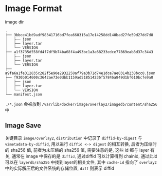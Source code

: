 # Image Format

image dir

```
.
├── 3bbce41bd9adf98341716bd7fea660315a17e14258dd140bad27fe59d27dd7d8
│   ├── json
│   ├── layer.tar
│   └── VERSION
├── a1f3735d558fd4f7df9b74ba68f4a493bc1a3a68233edce77869eab8d37c3443
│   ├── json
│   ├── layer.tar
│   └── VERSION
├── a9fa6a1fe312035c282f5e90e2932250af79a3b71d74e1dce7ae0314b238bcc0.json
├── f930b014600c3642ae73e0dbb1159ad518514236f57846a849d1bf610bcfe9a0
│   ├── json
│   ├── layer.tar
│   └── VERSION
└── manifest.json
```

`./*.json` 会被放到 `/var/lib/docker/image/overlay2/imagedb/content/sha256` 中

[^1]: [moby_image_spec](https://github.com/moby/moby/blob/master/image/spec/v1.md)
[^2]: [opencontainer_image_spec](https://github.com/opencontainers/image-spec/blob/main/spec.md)

## Image Save

关键目录 `image/overlay2`, `distribution` 中记录了 `diffid-by-digest` 与 `v2metadata-by-diffid`, 用以进行 `diffid <-> digest` 的相互转换, 后者为压缩时的 sha256 值, 前者为未压缩的 sha256 值, 需要注意的是, 这些 id 都与 layer 有关, 通常在 image 中保存的是 `diffid`, 通过diffid 可以计算得到 chainid, 通过此id可以在 `layerdb/sha256` 中找到layer的相关文件, 其中 `cache-id` 指向了 `overlay2` 中的实际解压后的文件系统的存储位置, `diff` 则表示 diffid

[^3]: [image_ids](https://blog.csdn.net/qq_24433609/article/details/120763486)
[^4]: [understand_image_ids](https://kingdo.club/2022/02/21/understand-layerid-diffid-chainid-cache-id/)